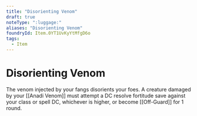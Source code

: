 ```yaml
---
title: "Disorienting Venom"
draft: true
noteType: ":luggage:"
aliases: "Disorienting Venom"
foundryId: Item.0YT1UvKyYtMfgD6o
tags:
  - Item
---
```


# Disorienting Venom

The venom injected by your fangs disorients your foes. A creature damaged by your [[Anadi Venom]] must attempt a DC resolve fortitude save against your class or spell DC, whichever is higher, or become [[Off-Guard]] for 1 round.
